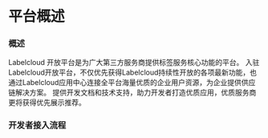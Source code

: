 # 平台概述

### 概述
Labelcloud 开放平台是为广大第三方服务商提供标签服务核心功能的平台。
入驻Labelcloud开放平台，不仅优先获得Labelcloud持续性开放的各项最新功能，也通过Labelcloud应用中心连接全平台海量优质的企业用户资源，为企业提供供应链解决方案。
提供开发文档和技术支持，助力开发者打造优质应用，优质服务商更将获得优先展示推荐。

### 开发者接入流程
